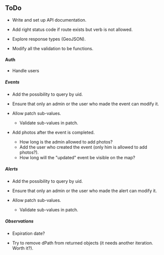 ## ToDo

- Write and set up API documentation.

- Add right status code if route exists but verb is not allowed.

- Explore response types (GeoJSON).

- Modify all the validation to be functions.


#### Auth

- Handle users


##### Events

- Add the possibility to query by uid.

- Ensure that only an admin or the user who made the event can modify it.

- Allow patch sub-values.
    - Validate sub-values in patch.

- Add photos after the event is completed.
    - How long is the admin allowed to add photos?
    - Add the user who created the event (only him is allowed to add photos?).
    - How long will the "updated" event be visible on the map?


##### Alerts

- Add the possibility to query by uid.

- Ensure that only an admin or the user who made the alert can modify it.

- Allow patch sub-values.
    - Validate sub-values in patch.
    
    
##### Observations

- Expiration date?

- Try to remove dPath from returned objects (it needs another iteration. Worth it?).
